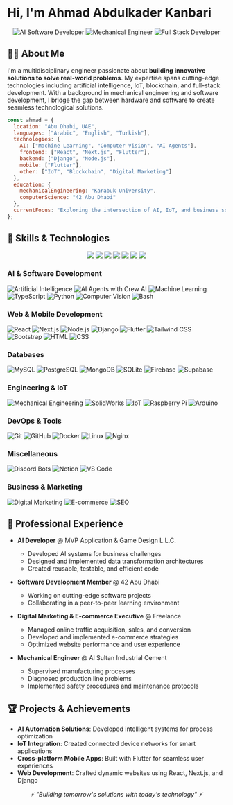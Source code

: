 # Hi, I'm Ahmad Abdulkader Kanbari

<div align="center">
  <img src="https://img.shields.io/badge/AI-Software_Developer-blue" alt="AI Software Developer"/>
  <img src="https://img.shields.io/badge/Mechanical-Engineer-orange" alt="Mechanical Engineer"/>
  <img src="https://img.shields.io/badge/Full_Stack-Developer-green" alt="Full Stack Developer"/>
</div>

## 👨‍💻 About Me

I'm a multidisciplinary engineer passionate about **building innovative solutions to solve real-world problems**. My expertise spans cutting-edge technologies including artificial intelligence, IoT, blockchain, and full-stack development. With a background in mechanical engineering and software development, I bridge the gap between hardware and software to create seamless technological solutions.

```javascript
const ahmad = {
  location: "Abu Dhabi, UAE",
  languages: ["Arabic", "English", "Turkish"],
  technologies: {
    AI: ["Machine Learning", "Computer Vision", "AI Agents"],
    frontend: ["React", "Next.js", "Flutter"],
    backend: ["Django", "Node.js"],
    mobile: ["Flutter"],
    other: ["IoT", "Blockchain", "Digital Marketing"]
  },
  education: {
    mechanicalEngineering: "Karabuk University",
    computerScience: "42 Abu Dhabi"
  },
  currentFocus: "Exploring the intersection of AI, IoT, and business solutions"
};
```

## 🚀 Skills & Technologies

<p align="center">
  <a href="https://skillicons.dev">
    <img src="https://skillicons.dev/icons?i=c,cpp,py,js,ts,dart,solidity,bash,vim,html,css" />
    <img src="https://skillicons.dev/icons?i=react,nextjs,nodejs,flutter,bootstrap,tailwind" />
    <img src="https://skillicons.dev/icons?i=django,flask,fastapi,firebase,supabase,nginx" />
    <img src="https://skillicons.dev/icons?i=mysql,postgres,mongodb,sqlite" />
    <img src="https://skillicons.dev/icons?i=git,github,docker,linux,kali" />
    <img src="https://skillicons.dev/icons?i=raspberrypi,arduino,opencv,ai" />
    <img src="https://skillicons.dev/icons?i=discord,bots,notion,vscode" />
  </a>
</p>

### AI & Software Development
![Artificial Intelligence](https://img.shields.io/badge/-Artificial_Intelligence-333333?style=flat&logo=ai)
![AI Agents with Crew AI](https://img.shields.io/badge/-crewAI-333333?style=flat&logo=ai)
![Machine Learning](https://img.shields.io/badge/-Machine_Learning-333333?style=flat&logo=machinelearning)
![TypeScript](https://img.shields.io/badge/-TypeScript-333333?style=flat&logo=typescript)
![Python](https://img.shields.io/badge/-Python-333333?style=flat&logo=python)
![Computer Vision](https://img.shields.io/badge/-Computer_Vision-333333?style=flat&logo=opencv)
![Bash](https://img.shields.io/badge/-Bash-333333?style=flat&logo=gnubash)

### Web & Mobile Development
![React](https://img.shields.io/badge/-React-333333?style=flat&logo=react)
![Next.js](https://img.shields.io/badge/-Next.js-333333?style=flat&logo=next.js)
![Node.js](https://img.shields.io/badge/-Node.js-333333?style=flat&logo=nodedotjs)
![Django](https://img.shields.io/badge/-Django-333333?style=flat&logo=django)
![Flutter](https://img.shields.io/badge/-Flutter-333333?style=flat&logo=flutter)
![Tailwind CSS](https://img.shields.io/badge/-Tailwind_CSS-333333?style=flat&logo=tailwindcss)
![Bootstrap](https://img.shields.io/badge/-Bootstrap-333333?style=flat&logo=bootstrap)
![HTML](https://img.shields.io/badge/-HTML-333333?style=flat&logo=html5)
![CSS](https://img.shields.io/badge/-CSS-333333?style=flat&logo=css3)

### Databases
![MySQL](https://img.shields.io/badge/-MySQL-333333?style=flat&logo=mysql)
![PostgreSQL](https://img.shields.io/badge/-PostgreSQL-333333?style=flat&logo=postgresql)
![MongoDB](https://img.shields.io/badge/-MongoDB-333333?style=flat&logo=mongodb)
![SQLite](https://img.shields.io/badge/-SQLite-333333?style=flat&logo=sqlite)
![Firebase](https://img.shields.io/badge/-Firebase-333333?style=flat&logo=firebase)
![Supabase](https://img.shields.io/badge/-Supabase-333333?style=flat&logo=supabase)

### Engineering & IoT
![Mechanical Engineering](https://img.shields.io/badge/-Mechanical_Engineering-333333?style=flat&logo=autodesk)
![SolidWorks](https://img.shields.io/badge/-SolidWorks-333333?style=flat&logo=autodesk)
![IoT](https://img.shields.io/badge/-IoT-333333?style=flat&logo=internetofthings)
![Raspberry Pi](https://img.shields.io/badge/-Raspberry_Pi-333333?style=flat&logo=raspberrypi)
![Arduino](https://img.shields.io/badge/-Arduino-333333?style=flat&logo=arduino)

### DevOps & Tools
![Git](https://img.shields.io/badge/-Git-333333?style=flat&logo=git)
![GitHub](https://img.shields.io/badge/-GitHub-333333?style=flat&logo=github)
![Docker](https://img.shields.io/badge/-Docker-333333?style=flat&logo=docker)
![Linux](https://img.shields.io/badge/-Linux-333333?style=flat&logo=linux)
![Nginx](https://img.shields.io/badge/-Nginx-333333?style=flat&logo=nginx)

### Miscellaneous
![Discord Bots](https://img.shields.io/badge/-Discord_Bots-333333?style=flat&logo=discord)
![Notion](https://img.shields.io/badge/-Notion-333333?style=flat&logo=notion)
![VS Code](https://img.shields.io/badge/-VS_Code-333333?style=flat&logo=visualstudiocode)


### Business & Marketing
![Digital Marketing](https://img.shields.io/badge/-Digital_Marketing-333333?style=flat&logo=googleads)
![E-commerce](https://img.shields.io/badge/-E_Commerce-333333?style=flat&logo=shopify)
![SEO](https://img.shields.io/badge/-SEO-333333?style=flat&logo=googlesearch)




## 🌟 Professional Experience

- **AI Developer** @ MVP Application & Game Design L.L.C.
  - Developed AI systems for business challenges
  - Designed and implemented data transformation architectures
  - Created reusable, testable, and efficient code

- **Software Development Member** @ 42 Abu Dhabi
  - Working on cutting-edge software projects
  - Collaborating in a peer-to-peer learning environment

- **Digital Marketing & E-commerce Executive** @ Freelance
  - Managed online traffic acquisition, sales, and conversion
  - Developed and implemented e-commerce strategies
  - Optimized website performance and user experience

- **Mechanical Engineer** @ Al Sultan Industrial Cement
  - Supervised manufacturing processes
  - Diagnosed production line problems
  - Implemented safety procedures and maintenance protocols


## 🏆 Projects & Achievements

- **AI Automation Solutions**: Developed intelligent systems for process optimization
- **IoT Integration**: Created connected device networks for smart applications
- **Cross-platform Mobile Apps**: Built with Flutter for seamless user experiences
- **Web Development**: Crafted dynamic websites using React, Next.js, and Django





<div align="center">
  <i>⚡ "Building tomorrow's solutions with today's technology" ⚡</i>
</div>
